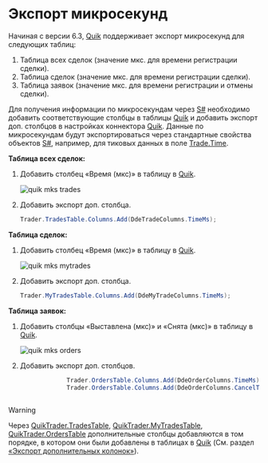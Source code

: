 # Экспорт микросекунд

Начиная с версии 6.3, [Quik](Quik.md) поддерживает экспорт микросекунд для следующих таблиц: 

1. Таблица всех сделок (значение мкс. для времени регистрации сделки).
2. Таблица сделок (значение мкс. для времени регистрации сделки).
3. Таблица заявок (значение мкс. для времени регистрации и отмены сделки).

Для получения информации по микросекундам через [S\#](StockSharpAbout.md) необходимо добавить соответствующие столбцы в таблицы [Quik](Quik.md) и добавить экспорт доп. столбцов в настройках коннектора [Quik](Quik.md). Данные по микросекундам будут экспортироваться через стандартные свойства объектов [S\#](StockSharpAbout.md), например, для тиковых данных в поле [Trade.Time](../api/StockSharp.BusinessEntities.Trade.Time.html).

**Таблица всех сделок:**

1. Добавить столбец «Время (мкс)» в таблицу в [Quik](Quik.md).

   ![quik mks trades](~/images/quik_mks_trades.jpg)
2. Добавить экспорт доп. столбца.

   ```cs
   Trader.TradesTable.Columns.Add(DdeTradeColumns.TimeMs);
   ```

**Таблица сделок:**

1. Добавить столбец «Время (мкс)» в таблицу в [Quik](Quik.md).

   ![quik mks mytrades](~/images/quik_mks_mytrades.jpg)
2. Добавить экспорт доп. столбца.

   ```cs
   Trader.MyTradesTable.Columns.Add(DdeMyTradeColumns.TimeMs);
   ```

**Таблица заявок:**

1. Добавить столбцы «Выставлена (мкс)» и «Снята (мкс)» в таблицу в [Quik](Quik.md).

   ![quik mks orders](~/images/quik_mks_orders.jpg)
2. Добавить экспорт доп. столбцов.

   ```cs
   				Trader.OrdersTable.Columns.Add(DdeOrderColumns.TimeMs);
   				Trader.OrdersTable.Columns.Add(DdeOrderColumns.CancelTimeMs);
   				
   ```

> [!WARNING]
> Через [QuikTrader.TradesTable](../api/StockSharp.Quik.QuikTrader.TradesTable.html), [QuikTrader.MyTradesTable](../api/StockSharp.Quik.QuikTrader.MyTradesTable.html), [QuikTrader.OrdersTable](../api/StockSharp.Quik.QuikTrader.OrdersTable.html) дополнительные столбцы добавляются в том порядке, в котором они были добавлены в таблицах в [Quik](Quik.md) (См. раздел [«Экспорт дополнительных колонок»](QuikExtendedInfoByDde.md)).
